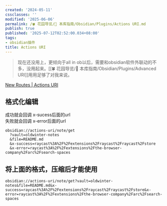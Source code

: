 ```yaml
---
created: '2024-05-11'
cssclasses: ''
modified: '2025-06-06'
permalink: /🍀 花园导览/🧰 本库指南/Obsidian/Plugins/Actions URI.md
publish: true
published: '2025-07-12T02:52:00.034+08:00'
tags:
- obsidian插件
title: Actions URI
---
```

> 现在还没用上，更倾向于all in ob以后，需要和obsidian软件外联动的不多，没用起来。[[🍀 花园导览/🧰 本库指南/Obsidian/Plugins/Advanced URI]]用用足够了对我来说。

[New Routes | Actions URI](https://zottmann.dev/obsidian-actions-uri/routes/)

## 格式化编辑

成功就会回调 x-sucess后面的url  
失败就会回调 x-error后面的url

```
obsidian://actions-uri/note/get
  ?vault=oldwinter-notes
  &file=README.md
  &x-success=raycast%3A%2F%2Fextensions%2Fraycast%2Fraycast%2Fstore
  &x-error=raycast%3A%2F%2Fextensions%2Fthe-browser-company%2Farc%2Fsearch-spaces
```

## 将上面的格式，压缩后才能使用

```
obsidian://actions-uri/note/get?vault=oldwinter-notes&file=README.md&x-success=raycast%3A%2F%2Fextensions%2Fraycast%2Fraycast%2Fstore&x-error=raycast%3A%2F%2Fextensions%2Fthe-browser-company%2Farc%2Fsearch-spaces
```
